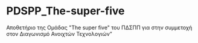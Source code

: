 # PDSPP_The-super-five
Αποθετήριο της Ομάδας "The super five" του ΠΔΣΠΠ για στην συμμετοχή στον Διαγωνισμό  Ανοιχτών Τεχνολογιών”
